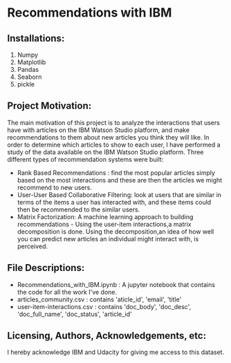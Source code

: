 # Recommendations with IBM
## Installations:
1. Numpy
2. Matplotlib
3. Pandas
4. Seaborn
5. pickle

## Project Motivation:
The main motivation of this project is to analyze the interactions that users have with articles on the IBM Watson Studio platform,
and make recommendations to them about new articles you think they will like. In order to determine which articles to show to each user,
I have performed a study of the data available on the IBM Watson Studio platform. 
Three different types of recommendation systems were built:
- Rank Based Recommendations : find the most popular articles simply based on the most interactions and these are then the articles we might recommend to new users.
- User-User Based Collaborative Filtering: look at users that are similar in terms of the items a user has interacted with, and these items could then be recommended to the similar users.
-  Matrix Factorization: A machine learning approach to building recommendations -  Using the user-item interactions,a matrix decomposition is done. Using the decomposition,an idea of how well you can predict new articles an individual might interact with, is perceived.

## File Descriptions:
- Recommendations_with_IBM.ipynb : A jupyter notebook that contains the code for all the work I've done.
- articles_community.csv : contains 'aticle_id', 'email', 'title'
- user-item-interactions.csv : contains 'doc_body', 'doc_desc', 'doc_full_name', 'doc_status', 'article_id'

##  Licensing, Authors, Acknowledgements, etc:
I hereby acknowledge IBM and Udacity for giving me access to this dataset.

